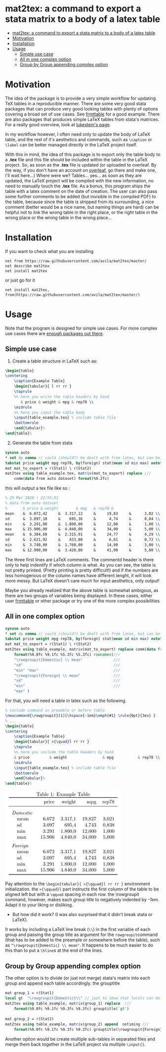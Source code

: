 # mat2tex: a command to export a stata matrix to a body of a latex table 

- [mat2tex: a command to export a stata matrix to a body of a latex table](#mat2tex-a-command-to-export-a-stata-matrix-to-a-body-of-a-latex-table)
- [Motivation](#motivation)
- [Installation](#installation)
- [Usage](#usage)
  - [Simple use case](#simple-use-case)
  - [All in one complex option](#all-in-one-complex-option)
  - [Group by Group appending complex option](#group-by-group-appending-complex-option)

# Motivation 

The idea of the package is to provide a very simple workflow for updating TeX
tables in a reproducible manner. There are some very good stata packages that
can produce very good looking tables with plenty of options covering a broad set
of use cases. See [frmttable](http://fmwww.bc.edu/RePEc/bocode/f/frmttable.html)
for a good example. There are also packages that produces simple LaTeX tables
from stata's matrices. For a really good overview, look at [lukestein's
page](https://lukestein.github.io/stata-latex-workflows/). 

In my workflow however, I often need only to update the body of LaTeX table, and
the rest of it's aesthetics and commands, such as `\caption` or `\label` can be
better managed directly in the LaTeX project itself.  

With this in mind, the idea of this package is to export only the table body to
a **.tex** file and this file should be included within the table in the LaTeX
project. So, as soon as the **.tex** file is updated (or uploaded to overleaf.
By the way, if you don't have an account on
[overleaf](https://www.overleaf.com), go there and make one, I'll wait here...)
Where were we? Tables... yes... as soon as they are updated, the LaTeX project
will be compiled with the new information, no need to manually touch the
**.tex** file. As a bonus, this program ships the table with a latex comment on
the date of creation. The user can also pass some further comments to be added
(but invisible in the compiled PDF) to the table, because since the table is
stripped from its surrounding, a nice comment (better would be a nice name, but
naming things are hard) can be helpful not to link the wrong table in the right
place, or the right table in the wrong place or the wrong table in the wrong
place... 



# Installation 


If you want to check what you are installing
```
net from https://raw.githubusercontent.com/avila/mat2tex/master/
net describe mat2tex 
net install mat2tex
```

or just go for it
``` 
net install mat2tex, from(https://raw.githubusercontent.com/avila/mat2tex/master/)
```

# Usage 

Note that the program is designed for simple use cases. For more complex use
cases there are [enough packages out
there](https://lukestein.github.io/stata-latex-workflows). 

## Simple use case 

1. Create a table structure in LaTeX such as: 

```latex
\begin{table}
\centering
    \caption{Example Table}
    \begin{tabular}{ l rr rr }
    \toprule
    %% here you write the table headers by hand
       & price & weight & mpg & rep78 \\
    \midrule
    %% here you input the table body
    \input{table_example.tex} % include table file
    \bottomrule
    \end{tabular}%
\end{table}%
``` 

2. Generate the table from stata 

```stata
sysuse auto
* set dp comma // could (should?) be dealt with from latex, but can be done here
tabstat price weight mpg rep78, by(foreign) stat(mean sd min max) nototal long save
mat mat_to_export = r(Stat1) \ r(Stat2)
mat2tex using table_example.tex, matrix(mat_to_export) replace /// 
    comm(data from auto dataset) format(%9.2fc)
```
this will output a tex file like so : 

```latex
% 29 Mar 2020 | 22:55:51 
% data from auto dataset
%       & price & weight        & mpg   & rep78 & 
mean    &  6.072,42     &  3.317,12     &     19,83     &      3,02 \\
sd      &  3.097,10     &    695,36     &      4,74     &      0,84 \\
min     &  3.291,00     &  1.800,00     &     12,00     &      1,00 \\
max     & 15.906,00     &  4.840,00     &     34,00     &      5,00 \\
mean    &  6.384,68     &  2.315,91     &     24,77     &      4,29 \\
sd      &  2.621,92     &    433,00     &      6,61     &      0,72 \\
min     &  3.748,00     &  1.760,00     &     14,00     &      3,00 \\
max     & 12.990,00     &  3.420,00     &     41,00     &      5,00 \\

``` 

The three first lines are LaTeX comments. The commentd header is there only to
help indentify if which column is what. As you can see, the table is not pretty 
printed. (Pretty printing is pretty difficult!) and if the numbers are less 
homogenous or the column names have different lenght, it will look more messy. 
But LaTeX doesn't care much for input aesthetics, only output!


Maybe you already realized that the above table is somewhat ambigous, as there 
are two groups of variables being displayed. In these cases, either user 
[frmttable](http://fmwww.bc.edu/RePEc/bocode/f/frmttable.html) or other package
or try one of the more complex possibilities 

## All in one complex option 

```stata
sysuse auto
* set dp comma // could (should?) be dealt with from latex, but can be done here
tabstat price weight mpg rep78, by(foreign) stat(mean sd min max) nototal long save
mat mat_to_export = r(Stat1) \ r(Stat2)
mat2tex using table_example, matrix(mat_to_export) replace comm(data from auto dataset) ///
    format(%9.0fc %9.1fc %5.3fc %5.3fc) rownames(/// 
    "\rowgroupit{Domestic} \\ mean"              ///
    "sd"                                         ///
    "min" "max"                                  ///
    "\rowgroupit{Foreign} \\ mean"               ///
    "sd"                                         ///
    "min"                                        ///
    "max" )
```

For that, you will need a table in latex such as the following. 

```latex
% include command in preamble or before table
\newcommand{\rowgroupit}[1]{\hspace{-1em}\emph{#1} \rule{0pt}{3ex} }
% ...
\begin{table}
\centering
    \caption{Example Table}
    \begin{tabular}{ >{\quad}l rr rr }
    \toprule
    %% here you include the table headers by hand
    & price         & weight                & mpg           & rep78 \\
    \midrule
    \input{table_example.tex} % include table file
    \bottomrule 
    \end{tabular}%
\end{table}%
```

![Table with two groups](./assets/tab_two_groups.png)

Pay attention to the `\begin{tabular}{ >{\qquad}l rr rr }` environment
initialization. the `>{\qquad}l` part instructs the first column of the table 
to be aligned left but with a `\qquad` spacing in each row. 
the \rowgroupit command, however, makes each group title to negatively indented
by _-1em_. Adapt it to your liking or disliking.

- But how did it work? (I was also surprised that it didn't break stata or
  LaTeX). 

It works by including a LaTeX line break (`\\`) in the first variable of each
group and passing the group title as argument for the `rowgroupit`command (that
has to be added to the preample or somewhere before the table), such as 
`"\rowgroupit{Domestic} \\ mean"`. It happens to be much easier to do this than 
to put a `\hline`s at the end of the lines. 

## Group by Group appending complex option 

The other option is to divide (or just not merge) stata's matrix into each 
group and append each table accordingly. the grouptitle

```stata
mat group_1 = r(Stat1)
local gt  "\rowgroupit{Domestic}\\" // just to show that locals can be used too
mat2tex using table_example, matrix(group_1) replace  ///
    format(%9.0fc %9.1fc %9.3fc %9.3fc) grouptitle(`gt')

mat group_2 = r(Stat2)
mat2tex using table_example, matrix(group_2) append  notiming ///
    format(%9.0fc %9.1fc %9.3fc %9.3fc) grouptitle(\rowgroupit{Foreign}\\)
```

Another option would be create multiple sub-tables in separated files and merge
them back together in the LaTeX project via multiple `\input{}`.